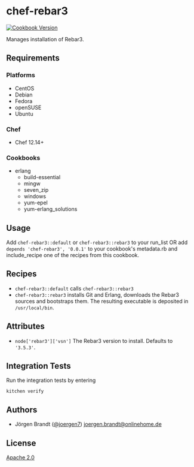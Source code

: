 # chef-rebar3

[![Cookbook Version](https://img.shields.io/cookbook/v/git.svg)](https://supermarket.chef.io/cookbooks/chef-rebar3)

Manages installation of Rebar3.

## Requirements

### Platforms

- CentOS
- Debian
- Fedora
- openSUSE
- Ubuntu

### Chef

- Chef 12.14+

### Cookbooks

- erlang
  - build-essential
  - mingw
  - seven_zip
  - windows
  - yum-epel
  - yum-erlang_solutions

## Usage

Add `chef-rebar3::default` or `chef-rebar3::rebar3` to your run_list OR add `depends 'chef-rebar3', '0.0.1'` to your cookbook's metadata.rb and include_recipe one of the recipes from this cookbook.

## Recipes

- `chef-rebar3::default` calls `chef-rebar3::rebar3`
- `chef-rebar3::rebar3` installs Git and Erlang, downloads the Rebar3 sources and bootstraps them. The resulting executable is deposited in `/usr/local/bin`.

## Attributes

- `node['rebar3']['vsn']` The Rebar3 version to install. Defaults to `'3.5.3'`.

## Integration Tests

Run the integration tests by entering

    kitchen verify

## Authors

- Jörgen Brandt ([@joergen7](https://github.com/joergen7/)) [joergen.brandt@onlinehome.de](mailto:joergen.brandt@onlinehome.de)

## License

[Apache 2.0](https://www.apache.org/licenses/LICENSE-2.0.html)